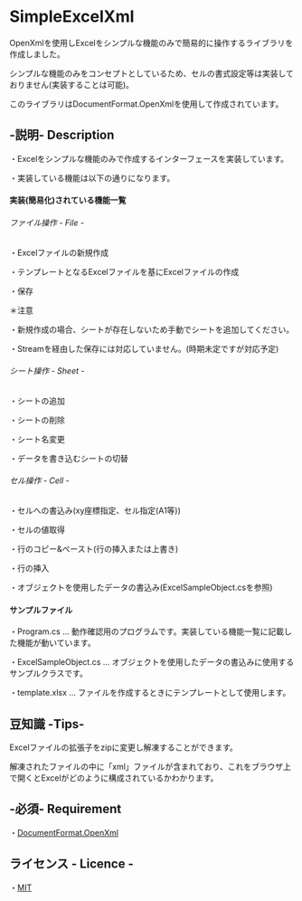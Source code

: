 # SimpleExcelXml
OpenXmlを使用しExcelをシンプルな機能のみで簡易的に操作するライブラリを作成しました。

シンプルな機能のみをコンセプトとしているため、セルの書式設定等は実装しておりません(実装することは可能)。

このライブラリはDocumentFormat.OpenXmlを使用して作成されています。

## -説明- Description
・Excelをシンプルな機能のみで作成するインターフェースを実装しています。

・実装している機能は以下の通りになります。

#### 実装(簡易化)されている機能一覧

###### ファイル操作 - File -
・Excelファイルの新規作成

・テンプレートとなるExcelファイルを基にExcelファイルの作成

・保存

＊注意

・新規作成の場合、シートが存在しないため手動でシートを追加してください。

・Streamを経由した保存には対応していません。(時期未定ですが対応予定)

###### シート操作 - Sheet -
・シートの追加

・シートの削除

・シート名変更

・データを書き込むシートの切替

###### セル操作 - Cell -
・セルへの書込み(xy座標指定、セル指定(A1等))

・セルの値取得

・行のコピー&ペースト(行の挿入または上書き)

・行の挿入

・オブジェクトを使用したデータの書込み(ExcelSampleObject.csを参照)

#### サンプルファイル
・Program.cs … 動作確認用のプログラムです。実装している機能一覧に記載した機能が動いています。

・ExcelSampleObject.cs … オブジェクトを使用したデータの書込みに使用するサンプルクラスです。

・template.xlsx … ファイルを作成するときにテンプレートとして使用します。

## 豆知識 -Tips-
Excelファイルの拡張子をzipに変更し解凍することができます。

解凍されたファイルの中に「xml」ファイルが含まれており、これをブラウザ上で開くとExcelがどのように構成されているかわかります。

## -必須- Requirement
・[DocumentFormat.OpenXml](https://www.nuget.org/packages/DocumentFormat.OpenXml/)

## ライセンス - Licence -

・[MIT](https://github.com/yunomichawan/SimpleExcelXml/blob/master/LICENSE)
